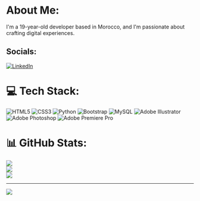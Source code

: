 #  About Me:
I'm a 19-year-old developer based in Morocco, and I'm passionate about crafting digital experiences.


##  Socials:
[![LinkedIn](https://img.shields.io/badge/LinkedIn-%230077B5.svg?logo=linkedin&logoColor=white)](https://linkedin.com/in/7xmohamed) 

# 💻 Tech Stack:
![HTML5](https://img.shields.io/badge/html5-%23E34F26.svg?style=for-the-badge&logo=html5&logoColor=white) ![CSS3](https://img.shields.io/badge/css3-%231572B6.svg?style=for-the-badge&logo=css3&logoColor=white) ![Python](https://img.shields.io/badge/python-3670A0?style=for-the-badge&logo=python&logoColor=ffdd54) ![Bootstrap](https://img.shields.io/badge/bootstrap-%238511FA.svg?style=for-the-badge&logo=bootstrap&logoColor=white) ![MySQL](https://img.shields.io/badge/mysql-%2300000f.svg?style=for-the-badge&logo=mysql&logoColor=white) ![Adobe Illustrator](https://img.shields.io/badge/adobe%20illustrator-%23FF9A00.svg?style=for-the-badge&logo=adobe%20illustrator&logoColor=white) ![Adobe Photoshop](https://img.shields.io/badge/adobe%20photoshop-%2331A8FF.svg?style=for-the-badge&logo=adobe%20photoshop&logoColor=white) ![Adobe Premiere Pro](https://img.shields.io/badge/Adobe%20Premiere%20Pro-9999FF.svg?style=for-the-badge&logo=Adobe%20Premiere%20Pro&logoColor=white)
# 📊 GitHub Stats:
![](https://github-readme-stats.vercel.app/api?username=7xmohamed&theme=dark&hide_border=false&include_all_commits=false&count_private=false)<br/>
![](https://github-readme-streak-stats.herokuapp.com/?user=7xmohamed&theme=dark&hide_border=false)<br/>
![](https://github-readme-stats.vercel.app/api/top-langs/?username=7xmohamed&theme=dark&hide_border=false&include_all_commits=false&count_private=false&layout=compact)

---
[![](https://visitcount.itsvg.in/api?id=7xmohamed&icon=0&color=11)](https://visitcount.itsvg.in)

<!-- Proudly created with GPRM ( https://gprm.itsvg.in ) -->
